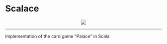 # Scalace

<p align="center">
  <a href="https://codecov.io/gh/biselli-mar/Scalace" > 
    <img src="https://codecov.io/gh/biselli-mar/Scalace/graph/badge.svg?token=ONVPNNIKQ7"/> 
  </a>
</p>

---

Implementation of the card game "Palace" in Scala
